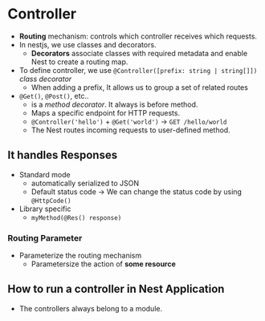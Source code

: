 # Controller

- **Routing** mechanism: controls which controller receives which requests.
- In nestjs, we use classes and decorators.
  - **Decorators** associate classes with required metadata and enable Nest to create a routing map.
- To define controller, we use `@Controller([prefix: string | string[]])` *class decorator*
  - When adding a prefix, It allows us to group a set of related routes
- `@Get()`, `@Post()`, etc..
  - is a *method decorator*. It always is before method.
  - Maps a specific endpoint for HTTP requests.
  - `@Controller('hello')` + `@Get('world')` -> `GET /hello/world`
  - The Nest routes incoming requests to user-defined method.


## It handles Responses
- Standard mode
  - automatically serialized to JSON
  - Default status code -> We can change the status code by using `@HttpCode()` 
- Library specific
  - `myMethod(@Res() response)`


### Routing Parameter
- Parameterize the routing mechanism
  - Parametersize the action of **some resource**


## How to run a controller in Nest Application
- The controllers always belong to a module.